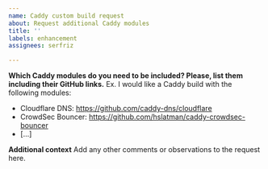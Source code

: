 ```yaml
---
name: Caddy custom build request
about: Request additional Caddy modules
title: ''
labels: enhancement
assignees: serfriz

---
```


**Which Caddy modules do you need to be included? Please, list them including their GitHub links.**
Ex. I would like a Caddy build with the following modules:
- Cloudflare DNS: https://github.com/caddy-dns/cloudflare
- CrowdSec Bouncer: https://github.com/hslatman/caddy-crowdsec-bouncer
- [...]

**Additional context**
Add any other comments or observations to the request here.
